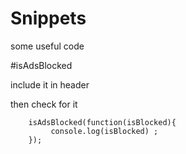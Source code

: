 # Snippets
some useful code


#isAdsBlocked 

include it in header

then check for it

        isAdsBlocked(function(isBlocked){
        	 console.log(isBlocked) ;
        });
